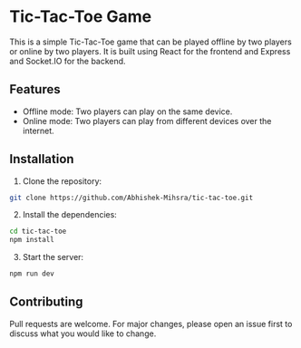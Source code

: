 # Tic-Tac-Toe Game

This is a simple Tic-Tac-Toe game that can be played offline by two players or online by two players. It is built using React for the frontend and Express and Socket.IO for the backend.

## Features

- Offline mode: Two players can play on the same device.
- Online mode: Two players can play from different devices over the internet.

## Installation

1. Clone the repository:
```bash
git clone https://github.com/Abhishek-Mihsra/tic-tac-toe.git
```
2. Install the dependencies:
```bash
cd tic-tac-toe
npm install
```
3. Start the server:
```bash
npm run dev
```

## Contributing

Pull requests are welcome. For major changes, please open an issue first to discuss what you would like to change.
